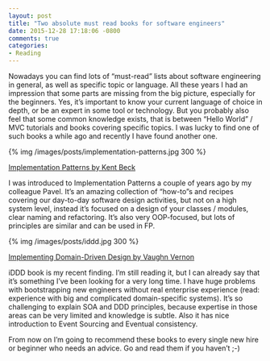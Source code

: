 ```yaml
---
layout: post
title: "Two absolute must read books for software engineers"
date: 2015-12-28 17:18:06 -0800
comments: true
categories:
- Reading
---
```


Nowadays you can find lots of “must-read” lists about software engineering in general, as well as specific topic or language. All these years I had an impression that some parts are missing from the big picture, especially for the beginners. Yes, it’s important to know your current language of choice in depth, or be an expert in some tool or technology. But you probably also feel that some common knowledge exists, that is between “Hello World” / MVC tutorials and books covering specific topics. I was lucky to find one of such books a while ago and recently I have found another one.

<!-- more -->

{% img /images/posts/implementation-patterns.jpg 300 %}

[Implementation Patterns by Kent Beck](http://amzn.com/0321413091)

I was introduced to Implementation Patterns a couple of years ago by my colleague Pavel. It’s an amazing collection of “how-to”s and recipes covering our day-to-day software design activities, but not on a high system level, instead it’s focused on a design of your classes / modules, clear naming and refactoring. It’s also very OOP-focused, but lots of principles are similar and can be used in FP.

{% img /images/posts/iddd.jpg 300 %}

[Implementing Domain-Driven Design by Vaughn Vernon](http://amzn.com/0321834577)

iDDD book is my recent finding. I’m still reading it, but I can already say that it’s something I’ve been looking for a very long time. I have huge problems with bootstrapping new engineers without real enterprise experience (read: experience with big and complicated domain-specific systems). It’s so challenging to explain SOA and DDD principles, because expertise in those areas can be very limited and knowledge is subtle. Also it has nice introduction to Event Sourcing and Eventual consistency.

From now on I’m going to recommend these books to every single new hire or beginner who needs an advice. Go and read them if you haven’t ;-)